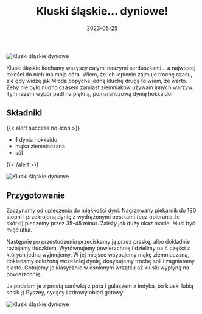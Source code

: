﻿---
title: "Kluski śląskie... dyniowe!"
date: 2023-05-25
categories:
- dania główne
tags:
- kluski
- dynia
- wegańskie
- bez laktozy
- bezglutenu
thumbnailImagePosition: "top"
---
![Kluski śląskie dyniowe](/img/Kluseczki-dyniowe-ala-slaskie/Kluseczki-dyniowe-ala-slaskie-3.JPG)

Kluski śląskie kochamy wszyscy całymi naszymi serduszkami... a najwięcej miłości do nich ma moja córa. Wiem, że ich lepienie zajmuje trochę czasu, ale gdy widzę jak Młoda popycha jedną kluchę drugą to wiem, że warto. Żeby nie było nudno czasem zamiast ziemniaków używam innych warzyw. Tym razem wybór padł na piękną, pomarańczową dynię hokkaido!
<!--more-->

## Składniki
{{< alert success no-icon >}}
- 1 dynia hokkaido
- mąka ziemniaczana
- sól

{{< /alert >}}

![Kluski śląskie dyniowe](/img/Kluseczki-dyniowe-ala-slaskie/Kluseczki-dyniowe-ala-slaskie-1.JPG)
## Przygotowanie
Zaczynamy od upieczenia do miękkości dyni. Nagrzewany piekarnik do 180 stopni i przekrojoną dynię z wydrążonymi pestkami (bez obierania że skórki) pieczemy przez 35-45 minut. Zależy jak duży okaz macie. Musi być mięciutka.

Następnie po przestudzeniu przeciskamy ją przez praskę, albo dokładnie rozbijamy tłuczkiem. Wyrównujemy powierzchnię i dzielimy na 4 części z których jedną wyjmujemy. W jej miejsce wsypujemy mąkę ziemniaczaną, dokładamy odłożoną wcześniej dynię, dosypujemy trochę soli i zagniatamy ciasto. Gotujemy je klasycznie w osolonym wrzątku aż kluski wypłyną na powierzchnię.

Ja podałam je z prostą surówką z pora i gulaszem z indyka, bo kluski lubią sosik ;)
Pyszny, sycący i zdrowy obiad gotowy!

![Kluski śląskie dyniowe](/img/Kluseczki-dyniowe-ala-slaskie/Kluseczki-dyniowe-ala-slaskie-2.JPG)